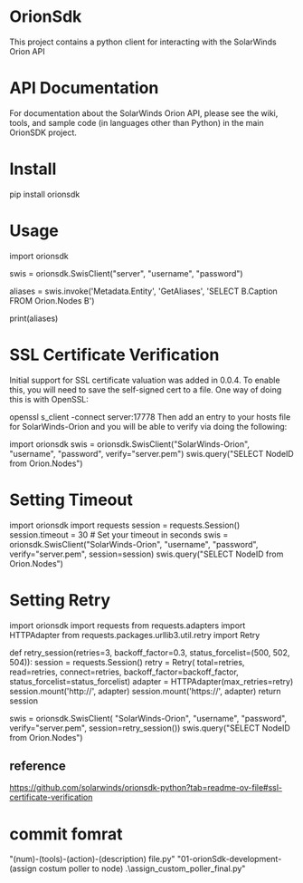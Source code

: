 # OrionSdk
This project contains a python client for interacting with the SolarWinds Orion API

# API Documentation
For documentation about the SolarWinds Orion API, please see the wiki, tools, and sample code (in languages other than Python) in the main OrionSDK project.

# Install
pip install orionsdk

# Usage
import orionsdk

swis = orionsdk.SwisClient("server", "username", "password")

aliases = swis.invoke('Metadata.Entity', 'GetAliases', 'SELECT B.Caption FROM Orion.Nodes B')

print(aliases)

# SSL Certificate Verification
Initial support for SSL certificate valuation was added in 0.0.4. To enable this, you will need to save the self-signed cert to a file. One way of doing this is with OpenSSL:

openssl s_client -connect server:17778
Then add an entry to your hosts file for SolarWinds-Orion and you will be able to verify via doing the following:

import orionsdk
swis = orionsdk.SwisClient("SolarWinds-Orion", "username", "password", verify="server.pem")
swis.query("SELECT NodeID from Orion.Nodes")

# Setting Timeout
import orionsdk
import requests
session = requests.Session()
session.timeout = 30 # Set your timeout in seconds
swis = orionsdk.SwisClient("SolarWinds-Orion", "username", "password", verify="server.pem", session=session)
swis.query("SELECT NodeID from Orion.Nodes")


# Setting Retry
import orionsdk
import requests
from requests.adapters import HTTPAdapter
from requests.packages.urllib3.util.retry import Retry


def retry_session(retries=3,
                  backoff_factor=0.3,
                  status_forcelist=(500, 502, 504)):
    session = requests.Session()
    retry = Retry(
        total=retries,
        read=retries,
        connect=retries,
        backoff_factor=backoff_factor,
        status_forcelist=status_forcelist)
    adapter = HTTPAdapter(max_retries=retry)
    session.mount('http://', adapter)
    session.mount('https://', adapter)
    return session


swis = orionsdk.SwisClient(
    "SolarWinds-Orion",
    "username",
    "password",
    verify="server.pem",
    session=retry_session())
swis.query("SELECT NodeID from Orion.Nodes")


## reference
https://github.com/solarwinds/orionsdk-python?tab=readme-ov-file#ssl-certificate-verification

# commit fomrat

"(num)-(tools)-(action)-(description) file.py"
"01-orionSdk-development-(assign costum poller to node) .\assign_custom_poller_final.py"

